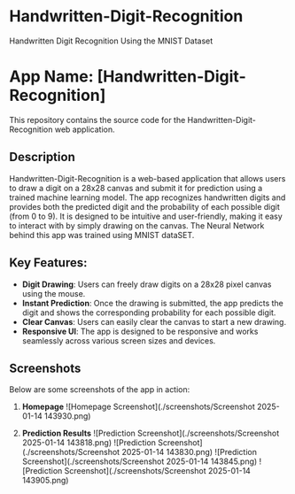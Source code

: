 # Handwritten-Digit-Recognition
Handwritten Digit Recognition Using the MNIST Dataset


# App Name: [Handwritten-Digit-Recognition]

This repository contains the source code for the Handwritten-Digit-Recognition web application.

## Description

Handwritten-Digit-Recognition is a web-based application that allows users to draw a digit on a 28x28 canvas and submit it for prediction using a trained machine learning model. The app recognizes handwritten digits and provides both the predicted digit and the probability of each possible digit (from 0 to 9). It is designed to be intuitive and user-friendly, making it easy to interact with by simply drawing on the canvas. The Neural Network behind this app was trained using MNIST dataSET.

## Key Features:
- **Digit Drawing**: Users can freely draw digits on a 28x28 pixel canvas using the mouse.
- **Instant Prediction**: Once the drawing is submitted, the app predicts the digit and shows the corresponding probability for each possible digit.
- **Clear Canvas**: Users can easily clear the canvas to start a new drawing.
- **Responsive UI**: The app is designed to be responsive and works seamlessly across various screen sizes and devices.


## Screenshots

Below are some screenshots of the app in action:

1. **Homepage**
   ![Homepage Screenshot](./screenshots/Screenshot 2025-01-14 143930.png)

2. **Prediction Results**
   ![Prediction Screenshot](./screenshots/Screenshot 2025-01-14 143818.png)
   ![Prediction Screenshot](./screenshots/Screenshot 2025-01-14 143830.png)
   ![Prediction Screenshot](./screenshots/Screenshot 2025-01-14 143845.png)
   ![Prediction Screenshot](./screenshots/Screenshot 2025-01-14 143905.png)


